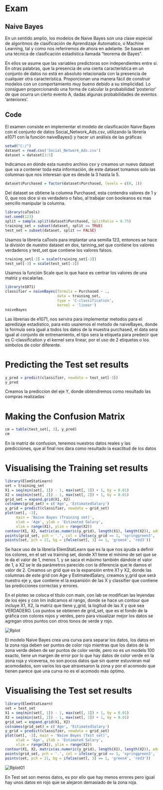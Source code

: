  # Exam 

## Naive Bayes
En un sentido amplio, los modelos de Naive Bayes son una clase especial de algoritmos de clasificación de Aprendizaje Automatico, o Machine Learning, tal y como nos referiremos de ahora en adelante. Se basan en una técnica de clasificación estadística llamada “teorema de Bayes”.


En ellos se asume que las variables predictoras son independientes entre sí. En otras palabras, que la presencia de una cierta característica en un conjunto de datos no está en absoluto relacionada con la presencia de cualquier otra característica.
Proporcionan una manera fácil de construir modelos con un comportamiento muy bueno debido a su simplicidad.
Lo consiguen proporcionando una forma de calcular la probabilidad ‘posterior’ de que ocurra un cierto evento A, dadas algunas probabilidades de eventos ‘anteriores’.


## Code
El examen consiste en implementar el modelo de clasificación Naive Bayes con el conjunto de datos Social_Network_Ads.csv, utilizando la librería e1071 con la función naiveBayes() y hacer un análisis de las gráficas

```R
setwd("C:/")
dataset = read.csv('Social_Network_Ads.csv')
dataset = dataset[3:5]
```
Indicamos en dónde esta nuestro archivo csv y creamos un nuevo dataset que va a contener toda esta información, de este dataset tomamos solo las columnas que nos interesan que es desde la 3 hasta la 5.

```R
dataset$Purchased = factor(dataset$Purchased, levels = c(0, 1))
```
Del dataset se obtiene la columna Purchased, esta contendra valores de 1 y 0, que nos dice si es verdadero o falso, al trabajar con booleanos es mas sencillo manipular la columna.

```R
library(caTools)
set.seed(123)
split = sample.split(dataset$Purchased, SplitRatio = 0.75)
training_set = subset(dataset, split == TRUE)
test_set = subset(dataset, split == FALSE)
```
Usamos la librería caTools para implantar una semilla 123, entonces se hace la división de nuestro dataset en dos, tarining_set que contiene los valores verdaderos y test_set que contiene los valores falsos.

```r
training_set[-3] = scale(training_set[-3])
test_set[-3] = scale(test_set[-3])
```
Usamos la función Scale que lo que hace es centrar los valores de una matriz y escalarlas.

```R
library(e1071)
classifier = naiveBayes(formula = Purchased ~ .,
                        data = training_set,
                        type = 'C-classification',
                        kernel = 'linear')
naiveBayes
```
Las librerias de e1071, nos servira para implementar metodos para el apredizaje estadistico, para esto usaremos el metodo de naiveBayes, donde la formula sera igual a todos los datos de la muestra purchased, el data sera igual al conjunto de entrenamiento, el tipo sera la etiqueta para predecir que es C-classification y el kernel sera linear, por el uso de 2 etiquetas o los simbolos de color diferente.

# Predicting the Test set results
```R
y_pred = predict(classifier, newdata = test_set[-3])
y_pred
```
Creamos la prediccion del eje Y, donde obtendremos como resultado las compras realizadas

# Making the Confusion Matrix
```R
cm = table(test_set[, 3], y_pred)
cm
```
En la matriz de confusion, tenemos nuestros datos reales y las predicciones, que al final nos dara como resultado la exactitud de los datos

# Visualising the Training set results
```R
library(ElemStatLearn)
set = training_set
X1 = seq(min(set[, 1]) - 1, max(set[, 1]) + 1, by = 0.01)
X2 = seq(min(set[, 2]) - 1, max(set[, 2]) + 1, by = 0.01)
grid_set = expand.grid(X1, X2)
colnames(grid_set) = c('Age', 'EstimatedSalary')
y_grid = predict(classifier, newdata = grid_set)
plot(set[, -3],
     main = 'Naive Bayes (Training set)',
     xlab = 'Age', ylab = 'Estimated Salary',
     xlim = range(X1), ylim = range(X2))
contour(X1, X2, matrix(as.numeric(y_grid), length(X1), length(X2)), add = TRUE)
points(grid_set, pch = '.', col = ifelse(y_grid == 1, 'springgreen3', 'tomato'))
points(set, pch = 21, bg = ifelse(set[, 3] == 1, 'green4', 'red3'))
```
Se hace uso de la librería ElemStatLearn que es la que nos ayuda a definir los colores, en el set va training set, donde X1 tiene el mínimo de set que se le da el valor de 1, menos 1, y se saca el máximo también dándole el valor de 1, a X2 se le da parámetros parecido con la diferencia que le damos el valor de 2. Creamos un grid que es la expansión entre X1 y X2, donde las columnas de este grid con Age y EstimatedSalary, creamos y_grid que será nuestro eje y, que contiene el la expansión de las X y classifier que contiene las predicciones correctas y errores.

En el ploteo se coloca el título con main, con lab se modifican las leyendas de los ejes y con lim indicamos el rango, donde se hace un contour que incluye X1, X2, la matriz que tiene y_grid, la logitud de las X y que sea VERDADERO.
Los puntos se obtienen de grid_set, que es el fondo de la gráfica con colores rojos y verdes, pero para visualizar mejor los datos se agregan otros puntos con otros tonos de verde y rojo.

![Rplot](https://i.imgur.com/twJe9wj.png)

El modelo Naive Bayes crea una curva para separar los datos, los datos en la zona roja deben ser puntos de color rojo mientras que los datos de la zona verde deben de ser puntos de color verde, pero no es un modelo 100 exacto, tiene un margen de error por lo que hay datos de color verde en la zona roja y viceversa, no son pocos datos que sin querer estuvieran mal acomodados, son varios los que atravesaron la zona y por el acomodo que tienen parece que una curva no es el acomodo más óptimo.

# Visualising the Test set results
```R
library(ElemStatLearn)
set = test_set
X1 = seq(min(set[, 1]) - 1, max(set[, 1]) + 1, by = 0.01)
X2 = seq(min(set[, 2]) - 1, max(set[, 2]) + 1, by = 0.01)
grid_set = expand.grid(X1, X2)
colnames(grid_set) = c('Age', 'EstimatedSalary')
y_grid = predict(classifier, newdata = grid_set)
plot(set[, -3], main = 'Naive Bayes (Test set)',
     xlab = 'Age', ylab = 'Estimated Salary',
     xlim = range(X1), ylim = range(X2))
contour(X1, X2, matrix(as.numeric(y_grid), length(X1), length(X2)), add = TRUE)
points(grid_set, pch = '.', col = ifelse(y_grid == 1, 'springgreen3', 'tomato'))
points(set, pch = 21, bg = ifelse(set[, 3] == 1, 'green4', 'red3')) 
```

![Rplot01](https://i.imgur.com/ZMQQFok.png)

En Test set son menos datos, es por ello que hay menos errores pero igual hay unos datos en rojo que se alejaron demasiado de la zona roja.